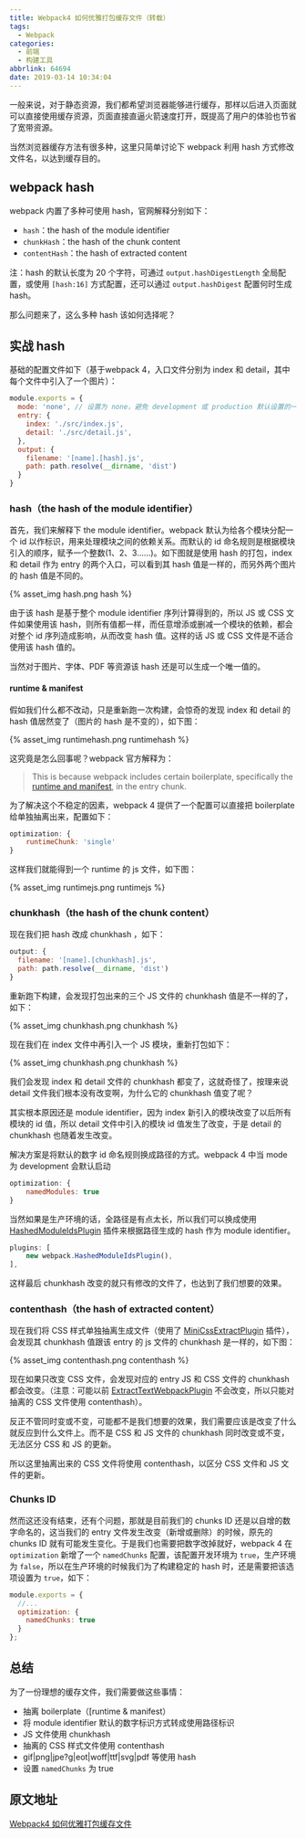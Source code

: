 ```yaml
---
title: Webpack4 如何优雅打包缓存文件（转载）
tags:
  - Webpack
categories:
  - 前端
  - 构建工具
abbrlink: 64694
date: 2019-03-14 10:34:04
---
```


一般来说，对于静态资源，我们都希望浏览器能够进行缓存，那样以后进入页面就可以直接使用缓存资源，页面直接直逼火箭速度打开，既提高了用户的体验也节省了宽带资源。

当然浏览器缓存方法有很多种，这里只简单讨论下 webpack 利用 hash 方式修改文件名，以达到缓存目的。

## webpack hash

webpack 内置了多种可使用 hash，官网解释分别如下：

- `hash`：the hash of the module identifier
- `chunkHash`：the hash of the chunk content
- `contentHash`：the hash of extracted content

注：hash 的默认长度为 20 个字符，可通过 `output.hashDigestLength` 全局配置，或使用 `[hash:16]` 方式配置，还可以通过 `output.hashDigest` 配置何时生成 hash。

那么问题来了，这么多种 hash 该如何选择呢？

<!-- more -->

## 实战 hash

基础的配置文件如下（基于webpack 4，入口文件分别为 index 和 detail，其中每个文件中引入了一个图片）：

```js
module.exports = {
  mode: 'none', // 设置为 none，避免 development 或 production 默认设置的一些影响
  entry: {
    index: './src/index.js', 
    detail: './src/detail.js',
  },
  output: {
    filename: '[name].[hash].js',
    path: path.resolve(__dirname, 'dist')
  }
}
```

### hash（the hash of the module identifier）

首先，我们来解释下 the module identifier。webpack 默认为给各个模块分配一个 id 以作标识，用来处理模块之间的依赖关系。而默认的 id 命名规则是根据模块引入的顺序，赋予一个整数(1、2、3……)。如下图就是使用 hash 的打包，index 和 detail 作为 entry 的两个入口，可以看到其 hash 值是一样的，而另外两个图片的 hash 值是不同的。

{% asset_img hash.png hash %}

由于该 hash 是基于整个 module identifier 序列计算得到的，所以 JS 或 CSS 文件如果使用该 hash，则所有值都一样，而任意增添或删减一个模块的依赖，都会对整个 id 序列造成影响，从而改变 hash 值。这样的话 JS 或 CSS 文件是不适合使用该 hash 值的。

当然对于图片、字体、PDF 等资源该 hash 还是可以生成一个唯一值的。

#### runtime & manifest

假如我们什么都不改动，只是重新跑一次构建，会惊奇的发现 index 和 detail 的 hash 值居然变了（图片的 hash 是不变的），如下图：

{% asset_img runtimehash.png runtimehash %}

这究竟是怎么回事呢？webpack 官方解释为：

> This is because webpack includes certain boilerplate, specifically the [runtime and manifest](https://webpack.js.org/concepts/manifest/), in the entry chunk.

为了解决这个不稳定的因素，webpack 4 提供了一个配置可以直接把 boilerplate 给单独抽离出来，配置如下：

```js
optimization: {
    runtimeChunk: 'single'
}
```

这样我们就能得到一个 runtime 的 js 文件，如下图：

{% asset_img runtimejs.png runtimejs %}

### chunkhash（the hash of the chunk content）

现在我们把 hash 改成 chunkhash ，如下：

```js
output: {
  filename: '[name].[chunkhash].js',
  path: path.resolve(__dirname, 'dist')
}
```

重新跑下构建，会发现打包出来的三个 JS 文件的 chunkhash 值是不一样的了，如下：

{% asset_img chunkhash.png chunkhash %}

现在我们在 index 文件中再引入一个 JS 模块，重新打包如下：

{% asset_img chunkhash.png chunkhash %}

我们会发现 index 和 detail 文件的 chunkhash 都变了，这就奇怪了，按理来说 detail 文件我们根本没有改变啊，为什么它的 chunkhash 值变了呢？

其实根本原因还是 module identifier，因为 index 新引入的模块改变了以后所有模块的 id 值，所以 detail 文件中引入的模块 id 值发生了改变，于是 detail 的 chunkhash 也随着发生改变。

解决方案是将默认的数字 id 命名规则换成路径的方式。webpack 4 中当 mode 为 development 会默认启动

```js
optimization: {
    namedModules: true
}
```

当然如果是生产环境的话，全路径是有点太长，所以我们可以换成使用[HashedModuleIdsPlugin](https://webpack.js.org/plugins/hashed-module-ids-plugin/) 插件来根据路径生成的 hash 作为 module identifier。

```js
plugins: [
    new webpack.HashedModuleIdsPlugin(),
],
```

这样最后 chunkhash 改变的就只有修改的文件了，也达到了我们想要的效果。

### contenthash（the hash of extracted content）

现在我们将 CSS 样式单独抽离生成文件（使用了 [MiniCssExtractPlugin](https://webpack.js.org/plugins/mini-css-extract-plugin/) 插件），会发现其 chunkhash 值跟该 entry 的 js 文件的 chunkhash 是一样的，如下图：

{% asset_img contenthash.png contenthash %}

现在如果只改变 CSS 文件，会发现对应的 entry JS 和 CSS 文件的 chunkhash 都会改变。（注意：可能以前 [ExtractTextWebpackPlugin](https://webpack.js.org/plugins/extract-text-webpack-plugin/) 不会改变，所以只能对抽离的 CSS 文件使用 contenthash）。

反正不管同时变或不变，可能都不是我们想要的效果，我们需要应该是改变了什么就反应到什么文件上。而不是 CSS 和 JS 文件的 chunkhash 同时改变或不变，无法区分 CSS 和 JS 的更新。

所以这里抽离出来的 CSS 文件将使用 contenthash，以区分 CSS 文件和 JS 文件的更新。

### Chunks ID

然而这还没有结束，还有个问题，那就是目前我们的 chunks ID 还是以自增的数字命名的，这当我们的 entry 文件发生改变（新增或删除）的时候，原先的 chunks ID 就有可能发生变化。于是我们也需要把数字改掉就好，webpack 4 在 `optimization` 新增了一个 `namedChunks` 配置，该配置开发环境为 `true`，生产环境为 `false`，所以在生产环境的时候我们为了构建稳定的 hash 时，还是需要把该选项设置为 `true`，如下：

```js
module.exports = {
  //...
  optimization: {
    namedChunks: true
  }
};
```

## 总结

为了一份理想的缓存文件，我们需要做这些事情：

- 抽离 boilerplate（[runtime & manifest）
- 将 module identifier 默认的数字标识方式转成使用路径标识
- JS 文件使用 chunkhash
- 抽离的 CSS 样式文件使用 contenthash
- gif|png|jpe?g|eot|woff|ttf|svg|pdf 等使用 hash
- 设置 `namedChunks` 为 true

## 原文地址

[Webpack4 如何优雅打包缓存文件](https://imweb.io/topic/5b6f224a3cb5a02f33c013ba)
